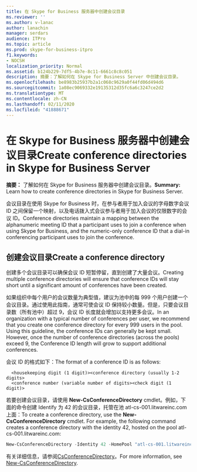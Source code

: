 ```yaml
---
title: 在 Skype for Business 服务器中创建会议目录
ms.reviewer: ''
ms.author: v-lanac
author: lanachin
manager: serdars
audience: ITPro
ms.topic: article
ms.prod: skype-for-business-itpro
f1.keywords:
- NOCSH
localization_priority: Normal
ms.assetid: b124b229-7df5-4b7e-8c11-6661c8c8c051
description: 摘要：了解如何在 Skype for Business Server 中创建会议目录。
ms.openlocfilehash: be8983b25937b2a1c068c9629a0f44fd06d494d6
ms.sourcegitcommit: 1a08ec9069332e19135312d35fc6a6c3247ce2d2
ms.translationtype: MT
ms.contentlocale: zh-CN
ms.lasthandoff: 02/11/2020
ms.locfileid: "41888671"
---
```

# <a name="create-conference-directories-in-skype-for-business-server"></a><span data-ttu-id="f65d6-103">在 Skype for Business 服务器中创建会议目录</span><span class="sxs-lookup"><span data-stu-id="f65d6-103">Create conference directories in Skype for Business Server</span></span>
 
<span data-ttu-id="f65d6-104">**摘要：** 了解如何在 Skype for Business 服务器中创建会议目录。</span><span class="sxs-lookup"><span data-stu-id="f65d6-104">**Summary:** Learn how to create conference directories in Skype for Business Server.</span></span>
  
<span data-ttu-id="f65d6-105">会议目录在使用 Skype for Business 时，在参与者用于加入会议的字母数字会议 ID 之间保留一个映射，以及电话拨入式会议参与者用于加入会议的仅限数字的会议 ID。</span><span class="sxs-lookup"><span data-stu-id="f65d6-105">Conference directories maintain a mapping between the alphanumeric meeting ID that a participant uses to join a conference when using Skype for Business, and the numeric-only conference ID that a dial-in conferencing participant uses to join the conference.</span></span> 
  
## <a name="create-a-conference-directory"></a><span data-ttu-id="f65d6-106">创建会议目录</span><span class="sxs-lookup"><span data-stu-id="f65d6-106">Create a conference directory</span></span>

<span data-ttu-id="f65d6-107">创建多个会议目录可以确保会议 ID 短暂停留，直到创建了大量会议。</span><span class="sxs-lookup"><span data-stu-id="f65d6-107">Creating multiple conference directories will ensure that conference IDs will stay short until a significant amount of conferences have been created.</span></span> 
  
<span data-ttu-id="f65d6-p101">如果组织中每个用户的会议数量为典型值，建议为池中的每 999 个用户创建一个会议目录。通过使用此指南，通常可使会议 ID 保持较小数量。但是，只要会议目录数（所有池中）超过 9，会议 ID 长度就会增加以支持更多会议。</span><span class="sxs-lookup"><span data-stu-id="f65d6-p101">In an organization with a typical number of conferences per user, we recommend that you create one conference directory for every 999 users in the pool. Using this guideline, the conference IDs can generally be kept small. However, once the number of conference directories (across the pools) exceed 9, the Conference ID length will grow to support additional conferences.</span></span>
  
<span data-ttu-id="f65d6-111">会议 ID 的格式如下：</span><span class="sxs-lookup"><span data-stu-id="f65d6-111">The format of a conference ID is as follows:</span></span> 
  
```console
  <housekeeping digit (1 digit)><conference directory (usually 1-2 digits> 
  <conference number (variable number of digits><check digit (1 digit)>
```

<span data-ttu-id="f65d6-p102">若要创建会议目录，请使用 **New-CsConferenceDirectory** cmdlet。例如，下面的命令创建 Identify 为 42 的会议目录，托管在池 atl-cs-001.litwareinc.com 上面：</span><span class="sxs-lookup"><span data-stu-id="f65d6-p102">To create a conference directory, use the **New-CsConferenceDirectory** cmdlet. For example, the following command creates a conference directory with the identity 42, hosted on the pool atl-cs-001.litwareinc.com:</span></span>
  
```PowerShell
New-CsConferenceDirectory -Identity 42 -HomePool "atl-cs-001.litwareinc.com"
```

<span data-ttu-id="f65d6-114">有关详细信息，请参阅[CsConferenceDirectory](https://docs.microsoft.com/powershell/module/skype/new-csconferencedirectory?view=skype-ps)。</span><span class="sxs-lookup"><span data-stu-id="f65d6-114">For more information, see [New-CsConferenceDirectory](https://docs.microsoft.com/powershell/module/skype/new-csconferencedirectory?view=skype-ps).</span></span>
  

